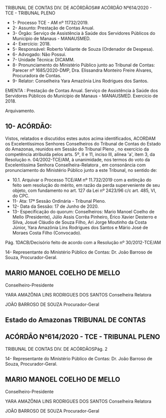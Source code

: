 TRIBUNAL DE CONTAS DIV. DE ACÓRDÃOS## ACÓRDÃO Nº614/2020 - TCE - TRIBUNAL PLENO

- 1- Processo TCE - AM nº 11732/2019.
- 2- Assunto: Prestação de Contas Anual.
- 3- Órgão: Serviço  de  Assistência  à  Saúde  dos  Servidores  Públicos  do  Município  de Manaus - MANAUSMED.
- 4- Exercício: 2018.
- 5- Responsável: Roberto Valiante de Souza (Ordenador de Despesa).
- 6- Advogado: Não Possui.
- 7- Unidade Técnica: DICAMM.
- 8- Pronunciamento  do  Ministério  Público  junto  ao  Tribunal  de  Contas: Parecer  nº 1685/2020-DMP, Dra. Elissandra Monteiro Freire Alvares, Procuradora de Contas.
- 9- Relator: Conselheira Yara Amazônia Lins Rodrigues dos Santos.

EMENTA :  Prestação  de  Contas  Anual.  Serviço  de Assistência  à  Saúde  dos  Servidores  Públicos  do Município de Manaus - MANAUSMED. Exercício de 2018.

Arquivamento.

## 10-  ACÓRDÃO:

Vistos, relatados e discutidos estes autos acima identificados, ACORDAM os Excelentíssimos Senhores Conselheiros do Tribunal de Contas do Estado do Amazonas, reunidos em Sessão do Tribunal Pleno , no exercício da competência atribuída pelos arts. 5º, II e 11, inciso III, alínea 'a', item 3, da Resolução n. 04/2002-TCE/AM, à unanimidade, nos termos do voto da Excelentíssima Senhora Conselheira-Relatora ,  em consonância com pronunciamento do Ministério Público junto a este Tribunal, no sentido de:

- 10.1. Arquivar o  Processo TCE/AM nº 11.732/2019 com a extinção do feito sem  resolução  do  mérito,  em  razão  da  perda  superveniente  de  seu objeto, com fundamento no art. 127 da Lei nº 2423/96 c/c art. 485, VI, do CPC.
- 11-  Ata: 17ª Sessão Ordinária - Tribunal Pleno.
- 12-  Data da Sessão: 17 de Junho de 2020.
- 13-  Especificação do quorum: Conselheiros: Mario Manoel Coelho de Mello (Presidente), Júlio Assis Corrêa Pinheiro, Érico Xavier Desterro e Silva, Josué Cláudio de Souza Filho, Ari Jorge Moutinho da Costa Júnior, Yara Amazônia Lins Rodrigues dos Santos e Mário José de Moraes Costa Filho (Convocado).

Pág. 1DACB/Decisório feito de acordo com a Resolução nº 30/2012-TCE/AM

14-  Representante  do  Ministério  Público  de  Contas: Dr. João  Barroso  de  Souza, Procurador-Geral.

## MARIO MANOEL COELHO DE MELLO

Conselheiro-Presidente

YARA AMAZÔNIA LINS RODRIGUES DOS SANTOS Conselheira Relatora

JOÃO BARROSO DE SOUZA Procurador-Geral

## Estado do Amazonas TRIBUNAL DE CONTAS

## ACÓRDÃO Nº614/2020 - TCE - TRIBUNAL PLENO

TRIBUNAL DE CONTAS DIV. DE ACÓRDÃOSPág. 2

14-  Representante  do  Ministério  Público  de  Contas: Dr. João  Barroso  de  Souza, Procurador-Geral.

## MARIO MANOEL COELHO DE MELLO

Conselheiro-Presidente

YARA AMAZÔNIA LINS RODRIGUES DOS SANTOS Conselheira Relatora

JOÃO BARROSO DE SOUZA Procurador-Geral